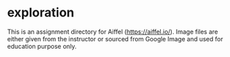 # exploration

This is an assignment directory for Aiffel (https://aiffel.io/).
Image files are either given from the instructor or sourced from Google Image and used for education purpose only. 

